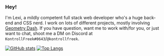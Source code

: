 ### Hey!
I'm Lexi, a mildly competent full stack web developer who's a huge back-end and CSS nerd.
I work on lots of different projects, mostly involving [Geometry Dash](https://geometrydashcontent.com/).
If you have question, want me to work with/for you, or just want to chat, shoot me a DM on Discord at `KontrollFreek#0643`/`@kontrollfreek`.

[![GitHub stats](https://github-readme-stats.vercel.app/api?username=kontrollfreek&show_icons=true&theme=dracula&hide_border=true)](https://github.com/anuraghazra/github-readme-stats) [![Top Langs](https://github-readme-stats.vercel.app/api/top-langs/?username=kontrollfreek&show_icons=true&theme=dracula&hide_border=true&layout=compact)](https://github.com/anuraghazra/github-readme-stats)
